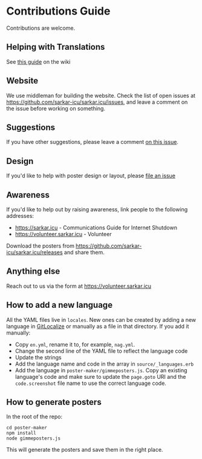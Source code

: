 # Contributions Guide

Contributions are welcome.

## Helping with Translations

See [this guide](https://github.com/sarkar-icu/sarkar.icu/wiki/Help-with-Translations) on the wiki

## Website

We use middleman for building the website. Check the list of open issues at <https://github.com/sarkar-icu/sarkar.icu/issues>,
and leave a comment on the issue before working on something.

## Suggestions

If you have other suggestions, please leave a comment [on this issue](#16).

## Design

If you'd like to help with poster design or layout, please [file an issue](https://github.com/sarkar-icu/sarkar.icu/issues/new)

## Awareness

If you'd like to help out by raising awareness, link people to the following addresses:

- <https://sarkar.icu> - Communications Guide for Internet Shutdown
- <https://volunteer.sarkar.icu> - Volunteer

Download the posters from https://github.com/sarkar-icu/sarkar.icu/releases and share them.

## Anything else

Reach out to us via the form at <https://volunteer.sarkar.icu>

## How to add a new language

All the YAML files live in `locales`. New ones can be created by adding a new language in [GitLocalize](https://gitlocalize.com/repo/3672/) or manually as a file in that directory. If you add it manually:

* Copy `en.yml`, rename it to, for example, `nag.yml`.
* Change the second line of the YAML file to reflect the language code
* Update the strings
* Add the language name and code in the array in `source/_languages.erb`
* Add the language in `poster-maker/gimmeposters.js`. Copy an existing language's code and make sure to update the `page.goto` URI and the `code.screenshot` file name to use the correct language code.

## How to generate posters

In the root of the repo:

```
cd poster-maker
npm install
node gimmeposters.js
```

This will generate the posters and save them in the right place.
